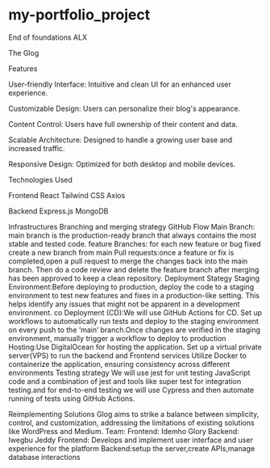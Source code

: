 # my-portfolio_project
End of foundations ALX

The Glog

Features

User-friendly Interface: Intuitive and clean UI for an enhanced user experience.

Customizable Design: Users can personalize their blog's appearance.

Content Control: Users have full ownership of their content and data.

Scalable Architecture: Designed to handle a growing user base and increased traffic.

Responsive Design: Optimized for both desktop and mobile devices.

Technologies Used

Frontend
React
Tailwind CSS
Axios

Backend
Express.js
MongoDB

Infrastructures 
Branching and merging strategy 
GitHub Flow 
Main Branch: main branch is the production-ready branch that always contains the most stable and tested code.
feature Branches: for each new feature or bug fixed create a new branch from main
Pull requests:once a feature or fix is completed,open a pull request to merge the changes back into the main branch. Then do a code review and delete the feature branch after merging has been approved to keep a clean repository.
Deployment Stategy
Staging Environment:Before deploying to production, deploy the code to a staging environment to test new features and fixes in a production-like setting. This helps identify any issues that might not be apparent in a development environment.
co Deployment (CD):We will use GitHub Actions for CD. Set up workflows to automatically run tests and deploy to the staging environment on every push to the ‘main’ branch.Once changes are verified in the staging environment, manually trigger a workflow to deploy to production
Hosting:Use DigitalOcean for hosting the application. Set up a virtual private server(VPS) to run the backend and Frontend services 
Utilize Docker to containerize the application, ensuring consistency across different environments
Testing strategy 
We will use jest for unit testing JavaScript code and a combination of jest and tools like super test for integration testing.and for end-to-end testing we will use Cypress and then automate running of tests using GitHub Actions.

Reimplementing Solutions
Glog aims to strike a balance between simplicity, control, and customization, addressing the limitations of existing solutions like WordPress and Medium.
Team:
Frontend: Idemho Glory
Backend: Iwegbu Jeddy
Frontend: Develops and implement user interface and user experience for the platform 
Backend:setup the server,create APIs,manage database interactions

